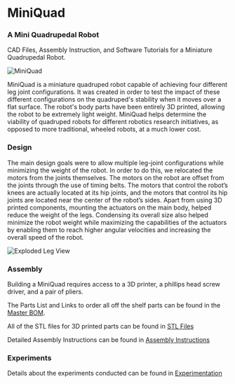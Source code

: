 # MiniQuad
### A Mini Quadrupedal Robot
CAD Files, Assembly Instruction, and Software Tutorials for a Miniature Quadrupedal Robot.  

![MiniQuad](https://user-images.githubusercontent.com/69541527/90534917-50efa900-e148-11ea-82d5-a5fc13fa7e4e.jpeg)

MiniQuad is a miniature quadruped robot capable of achieving four different leg joint configurations. It was created in order to test the impact of these different configurations on the quadruped's stability when it moves over a flat surface. The robot's body parts have been entirely 3D printed, allowing the robot to be extremely light weight. MiniQuad helps determine the viability of quadruped robots for different robotics research initiatives, as opposed to more traditional, wheeled robots, at a much lower cost.

### Design
The main design goals were to allow multiple leg-joint configurations while minimizing the weight of the robot. In order to do this, we relocated the motors from the joints themselves. The motors on the robot are offset from the joints through the use of timing belts. The motors that control the robot’s knees are actually located at its hip joints, and the motors that control its hip joints are located near the center of the robot’s sides. Apart from using 3D printed components, mounting the actuators on the main body, helped reduce the weight of the legs. Condensing its overall size also helped minimize the robot weight while maximizing the capabilities of the actuators by enabling them to reach higher angular velocities and increasing the overall speed of the robot.

![Exploded Leg View](https://user-images.githubusercontent.com/69541527/90536027-86e15d00-e149-11ea-98bc-41dbec4e5b82.PNG)

### Assembly

Building a MiniQuad requires access to a 3D printer, a phillips head screw driver, and a pair of pliers.

The Parts List and Links to order all off the shelf parts can be found in the [Master BOM](https://github.com/MiniQuad/robot/blob/master/Master%20BOM.md). 

All of the STL files for 3D printed parts can be found in [STL Files](https://github.com/MiniQuad/robot/tree/master/STL%20Files)

Detailed Assembly Instructions can be found in [Assembly Instructions](https://github.com/MiniQuad/robot/blob/master/Assembly%20Instructions.md)

### Experiments
Details about the experiments conducted can be found in [Experimentation](Experimentation.md)
